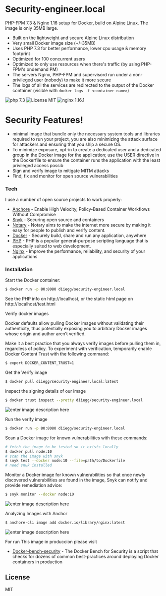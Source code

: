 # Security-engineer.local

PHP-FPM 7.3 & Nginx 1.16 setup for Docker, build on [Alpine Linux](http://www.alpinelinux.org/). The image is only 35MB large.

-   Built on the lightweight and secure Alpine Linux distribution
-   Very small Docker image size (+/-35MB)
-   Uses PHP 7.3 for better performance, lower cpu usage & memory footprint
-   Optimized for 100 concurrent users
-   Optimized to only use resources when there's traffic (by using PHP-FPM's ondemand PM)
-   The servers Nginx, PHP-FPM and supervisord run under a non-privileged user (nobody) to make it more secure
-   The logs of all the services are redirected to the output of the Docker container (visible with `docker logs -f <container name>`)

![php 7.3](https://img.shields.io/badge/php-7.3-brightgreen.svg)
![License MIT](https://img.shields.io/badge/license-MIT-blue.svg)
![nginx 1.16.1](https://img.shields.io/badge/nginx-1.16-brightgreen.svg)


# Security Features!

  - minimal image that bundle only the necessary system tools and libraries required to run your project, you are also minimizing the attack surface for attackers and ensuring that you ship a secure OS.
  - To minimize exposure, opt-in to create a dedicated user and a dedicated group in the Docker image for the application; use the USER directive in the Dockerfile to ensure the container runs the application with the least privileged access possib
  - Sign and verify image to mitigate MITM attacks
  - Find, fix and monitor for open source vulnerabilities

### Tech

I use a number of open source projects to work properly:

* [Anchore](https://anchore.com/) - Enable High Velocity, Policy-Based Container Workflows Without Compromise
* [Snyk](https://snyk.io/) - Securing open source and containers
* [Notary](https://github.com/theupdateframework/notary#building-notary) - Notary aims to make the internet more secure by making it easy for people to publish and verify content.
* [Docker](https://www.docker.com/) - Securely build, share and run any application, anywhere
* [PHP](https://www.php.net/) - PHP is a popular general-purpose scripting language that is especially suited to web development.
* [Nginx](https://www.nginx.com/) - Improve the performance, reliability, and security of your applications


### Installation



Start the Docker container:

```sh
$ docker run -p 80:8080 diiegg/security-engineer.local
```
See the PHP info on http://localhost, or the static html page on http://localhost/test.html

Verify docker images

Docker defaults allow pulling Docker images without validating their authenticity, thus potentially exposing you to arbitrary Docker images whose origin and author aren’t verified.

Make it a best practice that you always verify images before pulling them in, regardless of policy. To experiment with verification, temporarily enable Docker Content Trust with the following command:

```sh
$ export DOCKER_CONTENT_TRUST=1
```
Get the Verify image

```sh
$ docker pull diiegg/security-engineer.local:latest
```

inspect the signing details of our image

```sh
$ docker trust inspect --pretty diiegg/security-engineer.local
```
![enter image description here](!%5BScreenshot%20from%202020-01-27%2023-09-19%5D%28https://user-images.githubusercontent.com/12648295/73222087-4d6be480-415a-11ea-9a96-80233e59bbd4.png%29)

Run the verify image 

```sh
$ docker run -p 80:8080 diiegg/security-engineer.local
```

Scan a Docker image for known vulnerabilities with these commands:

```sh
# fetch the image to be tested so it exists locally
$ docker pull node:10
# scan the image with snyk
$ snyk test --docker node:10 --file=path/to/Dockerfile
# need snuk installed
```

Monitor a Docker image for known vulnerabilities so that once newly discovered vulnerabilities are found in the image, Snyk can notify and provide remediation advice:

```sh
$ snyk monitor --docker node:10
```
![enter image description here](!%5BScreenshot%20from%202020-01-27%2023-13-39%5D%28https://user-images.githubusercontent.com/12648295/73222275-c0755b00-415a-11ea-9a5d-b6df74a06789.png%29)

Analyzing Images with Anchor

```sh
$ anchore-cli image add docker.io/library/nginx:latest
```

![enter image description here](!%5BScreenshot%20from%202020-01-27%2023-23-10%5D%28https://user-images.githubusercontent.com/12648295/73222807-126ab080-415c-11ea-8355-c3d679db4f64.png%29)

For run This image in produccion please visit

* [Docker-bench-security](https://github.com/docker/docker-bench-security) - The Docker Bench for Security is a script that checks for dozens of common best-practices around deploying Docker containers in production



License
----

MIT
